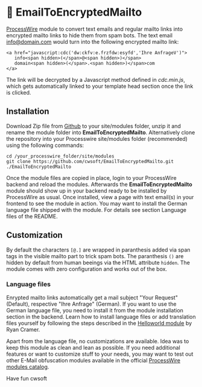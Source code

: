 # 📧 EmailToEncryptedMailto

[ProcessWire](https://processwire.com) module to convert text emails and regular mailto links into encrypted mailto links to hide them from spam bots. The text email info@domain.com would turn into the following encrypted mailto link:

```
<a href="javascript:cdc('dw:ckfv:e.frzfdw:esyfd','Ihre AnfrageV')">
   info<span hidden>(</span>@<span hidden>)</span>
   domain<span hidden>(</span>.<span hidden>)</span>com
</a>
```

The link will be decrypted by a Javascript method defined in _cdc.min.js_, which gets automatically linked to your template head section once the link is clicked.

## Installation

Download Zip file from [Github](https://github.com/cwsoft/EmailToEncryptedMailto/releases) to your site/modules folder, unzip it and rename the module folder into **EmailToEncryptedMailto**. Alternatively clone the repository into your Processwire site/modules folder (recommended) using the following commands:

```
cd /your_processwire_folder/site/modules
git clone https://github.com/cwsoft/EmailToEncryptedMailto.git ./EmailToEncryptedMailto
```

Once the module files are copied in place, login to your ProcessWire backend and reload the modules. Afterwards the **EmailToEncryptedMailto** module should show up in your backend ready to be installed by ProcessWire as usual. Once installed, view a page with text email(s) in your frontend to see the module in action. You may want to install the German language file shipped with the module. For details see section Language files of the README.

## Customization

By default the characters `[@.]` are wrapped in paranthesis added via span tags in the visible mailto part to trick spam bots. The paranthesis `()` are hidden by default from human beeings via the HTML attribute `hidden`. The module comes with zero configuration and works out of the box.

### Language files

Enrypted mailto links automatically get a mail subject "Your Request" (Default), respective "Ihre Anfrage" (German). If you want to use the German language file, you need to install it from the module installation section in the backend. Learn how to install language files or add translation files yourself by following the steps described in the [Helloworld module](https://processwire.com/modules/helloworld/) by Ryan Cramer.

Apart from the language file, no customizations are available. Idea was to keep this module as clean and lean as possible. If you need additional features or want to customize stuff to your needs, you may want to test out other E-Mail obfuscation modules available in the official [ProcessWire modules catalog](https://processwire.com/modules/category/email/).

Have fun
cwsoft

